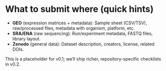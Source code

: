 # What to submit where (quick hints)

- **GEO** (expression matrices + metadata): Sample sheet (CSV/TSV), raw/processed files, metadata with organism, platform, etc.
- **SRA/ENA** (raw sequencing): Run/experiment metadata, FASTQ files, library layout.
- **Zenodo** (general data): Dataset description, creators, license, related DOIs.

This is a placeholder for v0.1; we’ll ship richer, repository-specific checklists in v0.2.
